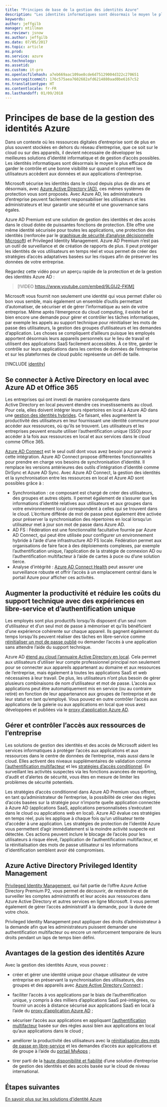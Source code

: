 ```yaml
---
title: "Principes de base de la gestion des identités Azure"
description: "Les identités informatiques sont désormais le moyen le plus efficace de garder le contrôle et une bonne visibilité sur quand et comment les utilisateurs accèdent aux données et aux applications d’entreprise."
keywords: 
author: jeffgilb
manager: mtillman
ms.reviewr: jsnow
ms.author: jeffgilb
ms.date: 07/05/2017
ms.topic: article
ms.prod: 
ms.service: azure
ms.technology: 
ms.assetid: 
ms.custom: it-pro
ms.openlocfilehash: a7eb669aac109ae8cde6d75129004d322c270651
ms.sourcegitcommit: 176c575aea7602682afd6214880aad0be6167c52
ms.translationtype: HT
ms.contentlocale: fr-FR
ms.lasthandoff: 01/09/2018
---
```

# <a name="fundamentals-of-azure-identity-management"></a>Principes de base de la gestion des identités Azure

Dans un contexte où les ressources digitales d’entreprise sont de plus en plus souvent stockées en dehors du réseau d’entreprise, que ce soit sur le cloud ou sur des appareils, il devient nécessaire de développer les meilleures solutions d’identité informatique et de gestion d’accès possibles. Les identités informatiques sont désormais le moyen le plus efficace de garder le contrôle et une bonne visibilité sur quand et comment les utilisateurs accèdent aux données et aux applications d’entreprise.

Microsoft sécurise les identités dans le cloud depuis plus de dix ans et désormais, avec [Azure Active Directory (AD)](https://docs.microsoft.com/azure/active-directory/active-directory-editions), ces mêmes systèmes de protection vous sont proposés. Avec Azure AD, les administrateurs d’entreprise peuvent facilement responsabiliser les utilisateurs et les administrateurs et leur garantir une sécurité et une gouvernance sans égales.

Azure AD Premium est une solution de gestion des identités et des accès dans le cloud dotée de puissantes fonctions de protection. Elle offre une même identité sécurisée pour toutes les applications, une protection des identités (renforcée par le [graphique de sécurité d’analyse décisionnelle Microsoft](https://www.microsoft.com/en-us/security/intelligence)) et Privileged Identity Management. Azure AD Premium n’est pas un outil de surveillance et de création de rapports de plus. Il peut protéger les identités de vos utilisateurs en temps réel et vous permet de créer des stratégies d’accès adaptatives basées sur les risques afin de préserver les données de votre entreprise.

Regardez cette vidéo pour un aperçu rapide de la protection et de la gestion des identités Azure AD :
>[!VIDEO https://www.youtube.com/embed/9LGIJ2-FKIM]

Microsoft vous fournit non seulement une identité qui vous permet d’aller où bon vous semble, mais également un ensemble d’outils permettant d’automatiser, de sécuriser et de gérer l’informatique au sein de votre entreprise. Même après l’émergence du cloud computing, il existe bel et bien encore une demande pour gérer et contrôler les tâches informatiques, par exemple les appels au support technique pour réinitialiser les mots de passe des utilisateurs, la gestion des groupes d’utilisateurs et les demandes d’application. Les choses se compliquent d’ailleurs puisque les employés apportent désormais leurs appareils personnels sur le lieu de travail et utilisent des applications SaaS facilement accessibles. À ce titre, garder le contrôle sur leurs applications dans les centres de données de l’entreprise et sur les plateformes de cloud public représente un défi de taille.

[!INCLUDE [identity](../../includes/azure-ad-licenses.md)]

## <a name="connect-on-premises-active-directory-with-azure-ad-and-office-365"></a>Se connecter à Active Directory en local avec Azure AD et Office 365
Les entreprises qui ont investi de manière conséquente dans Active Directory en local peuvent étendre ces investissements au cloud. Pour cela, elles doivent intégrer leurs répertoires en local à Azure AD dans une [gestion des identités hybrides](https://docs.microsoft.com/azure/active-directory/active-directory-hybrid-identity-design-considerations-overview). Ce faisant, elles augmentent la productivité des utilisateurs en leur fournissant une identité commune pour accéder aux ressources, où qu’ils se trouvent. Les utilisateurs et les entreprises peuvent ensuite utiliser l’authentification unique (SSO) pour accéder à la fois aux ressources en local et aux services dans le cloud comme Office 365.

[Azure AD Connect](https://docs.microsoft.com/azure/active-directory/connect/active-directory-aadconnect) est le seul outil dont vous avez besoin pour parvenir à cette intégration. Azure AD Connect propose différentes fonctionnalités pour prendre en charge vos besoins de synchronisation d’identité. Il remplace les versions antérieures des outils d’intégration d’identité comme DirSync et Azure AD Sync. Avec Azure AD Connect, la gestion des identités et la synchronisation entre les ressources en local et Azure AD sont possibles grâce à :

- Synchronisation : ce composant est chargé de créer des utilisateurs, des groupes et autres objets. Il permet également de s’assurer que les informations d’identité relatives aux utilisateurs et aux groupes dans votre environnement local correspondent à celles qui se trouvent dans le cloud. L’écriture différée de mot de passe peut également être activée pour préserver la synchronisation des répertoires en local lorsqu’un utilisateur met à jour son mot de passe dans Azure AD.
- AD FS : Fédération est une fonctionnalité facultative fournie par Azure AD Connect, qui peut être utilisée pour configurer un environnement hybride à l’aide d’une infrastructure AD FS locale. Fédération permet aux organisations de faire face à des déploiements complexes, par exemple l’authentification unique, l’application de la stratégie de connexion AD ou l’authentification multifacteur à l’aide de cartes à puce ou d’une solution tierce.
- Analyse d’intégrité : [Azure AD Connect Health](https://docs.microsoft.com/azure/active-directory/connect-health/active-directory-aadconnect-health) peut assurer une surveillance robuste et offrir l’accès à un emplacement central dans le portail Azure pour afficher ces activités.

## <a name="increase-productivity-and-reduce-helpdesk-costs-with-self-service-and-single-sign-on-experiences"></a>Augmenter la productivité et réduire les coûts du support technique avec des expériences en libre-service et d’authentification unique

Les employés sont plus productifs lorsqu’ils disposent d’un seul nom d’utilisateur et d’un seul mot de passe à mémoriser et qu’ils bénéficient d’une expérience cohérente sur chaque appareil. Ils gagnent également du temps lorsqu’ils peuvent réaliser des tâches en libre-service comme [réinitialiser un mot de passe oublié](https://docs.microsoft.com/azure/active-directory/active-directory-passwords) ou demander l’accès à une application sans attendre l’aide du support technique.

Azure AD [étend au cloud l’annuaire Active Directory en local](https://docs.microsoft.com/azure/active-directory/connect/active-directory-aadconnect). Cela permet aux utilisateurs d’utiliser leur compte professionnel principal non seulement pour se connecter aux appareils appartenant au domaine et aux ressources de l’entreprise, mais également à toutes les applications SaaS et web nécessaires à leur travail. De plus, les utilisateurs n’ont plus besoin de gérer plusieurs combinaisons de nom d’utilisateur et mot de passe. L’accès aux applications peut être automatiquement mis en service (ou au contraire retiré) en fonction de leur appartenance aux groupes de l’entreprise et de leur statut en tant qu’employé. Vous pouvez en outre contrôler l’accès aux applications de la galerie ou aux applications en local que vous avez développées et publiées via le [proxy d’application Azure AD](https://docs.microsoft.com/azure/active-directory/active-directory-application-proxy-get-started).

## <a name="manage-and-control-access-to-corporate-resources"></a>Gérer et contrôler l’accès aux ressources de l’entreprise
Les solutions de gestion des identités et des accès de Microsoft aident les services informatiques à protéger l’accès aux applications et aux ressources dans le centre de données de l’entreprise, mais aussi dans le cloud. Elles activent des niveaux supplémentaires de validation comme [l’authentification multifacteur](https://docs.microsoft.com/azure/multi-factor-authentication/multi-factor-authentication-whats-next) et les [stratégies d’accès conditionnel](https://docs.microsoft.com/azure/active-directory/active-directory-conditional-access-azure-portal). En surveillant les activités suspectes via les fonctions avancées de reporting, d’audit et d’alertes de sécurité, vous êtes en mesure de limiter les problèmes de sécurité potentiels.

Les stratégies d’accès conditionnel dans Azure AD Premium vous offrent, en tant qu’administrateur de l’entreprise, la possibilité de créer des règles d’accès basées sur la stratégie pour n’importe quelle application connectée à Azure AD (applications SaaS, applications personnalisées s’exécutant dans le cloud ou applications web en local). Azure AD évalue ces stratégies en temps réel, puis les applique à chaque fois qu’un utilisateur tente d’accéder à une application. Les stratégies de protection de l’identité Azure vous permettent d’agir immédiatement si la moindre activité suspecte est détectée. Ces actions peuvent inclure le blocage de l’accès pour les utilisateurs à risque élevé, l’application de l’authentification multifacteur, et la réinitialisation des mots de passe utilisateur si les informations d’identification semblent avoir été compromises.


## <a name="azure-active-directory-privileged-identity-management"></a>Azure Active Directory Privileged Identity Management

[Privileged Identity Management](https://docs.microsoft.com/azure/active-directory/active-directory-privileged-identity-management-getting-started), qui fait partie de l’offre Azure Active Directory Premium P2, vous permet de découvrir, de restreindre et de surveiller les comptes administratifs et leur accès aux ressources dans Azure Active Directory et autres services en ligne Microsoft. Il vous permet également de gérer l’accès administratif à la demande, pour la durée de votre choix.

Privileged Identity Management peut appliquer des droits d’administrateur à la demande afin que les administrateurs puissent demander une authentification multifacteur ou encore un renforcement temporaire de leurs droits pendant un laps de temps bien défini.

## <a name="benefits-of-azure-identity"></a>Avantages de la gestion des identités Azure

Avec la gestion des identités Azure, vous pouvez :

-   créer et gérer une identité unique pour chaque utilisateur de votre entreprise en préservant la synchronisation des utilisateurs, des groupes et des appareils avec [Azure Active Directory Connect](https://docs.microsoft.com/azure/active-directory/connect/active-directory-aadconnect) ;

-   faciliter l’accès à vos applications par le biais de l’authentification unique, y compris à des milliers d’applications SaaS pré-intégrées, ou fournir un accès à distance sécurisé aux applications SaaS en local à l’aide du [proxy d’application Azure AD](https://docs.microsoft.com/azure/active-directory/active-directory-application-proxy-get-started) ;

-   sécuriser l’accès aux applications en appliquant [l’authentification multifacteur](https://docs.microsoft.com/azure/multi-factor-authentication/multi-factor-authentication-whats-next) basée sur des règles aussi bien aux applications en local qu’aux applications dans le cloud ;

-   améliorer la productivité des utilisateurs avec la [réinitialisation des mots de passe en libre-service](https://docs.microsoft.com/azure/active-directory/active-directory-passwords) et les demandes d’accès aux applications et de groupe à l’aide du [portail MyApps](https://docs.microsoft.com/azure/active-directory/active-directory-saas-access-panel-user-help) ;

-   tirer parti de la [haute disponibilité et fiabilité](https://docs.microsoft.com/azure/architecture/resiliency/high-availability-azure-applications) d’une solution d’entreprise de gestion des identités et des accès basée sur le cloud de niveau international.

## <a name="next-steps"></a>Étapes suivantes
[En savoir plus sur les solutions d’identité Azure](https://docs.microsoft.com/azure/active-directory/understand-azure-identity-solutions)